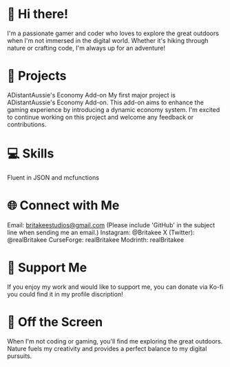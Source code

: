 # 👋 Hi there!
I'm a passionate gamer and coder who loves to explore the great outdoors when I'm not immersed in the digital world. Whether it's hiking through nature or crafting code, I'm always up for an adventure!

# 🚀 Projects
ADistantAussie's Economy Add-on
My first major project is ADistantAussie's Economy Add-on. This add-on aims to enhance the gaming experience by introducing a dynamic economy system. I'm excited to continue working on this project and welcome any feedback or contributions.

# 💻 Skills
Fluent in JSON and mcfunctions

# 🌐 Connect with Me
Email: britakeestudios@gmail.com (Please include 'GitHub' in the subject line when sending me an email.)
Instagram: @Britakee
X (Twitter): @realBritakee
CurseForge: realBritakee
Modrinth: realBritakee

# 💖 Support Me
If you enjoy my work and would like to support me, you can donate via Ko-fi you could find it in my profile discription!

# 🌲 Off the Screen
When I'm not coding or gaming, you'll find me exploring the great outdoors. Nature fuels my creativity and provides a perfect balance to my digital pursuits.

